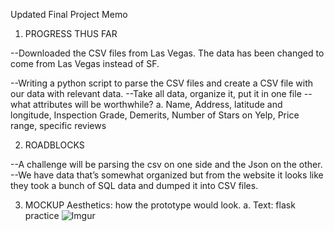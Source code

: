Updated Final Project Memo

1)	PROGRESS THUS FAR

--Downloaded the CSV files from Las Vegas. The data has been changed to come from Las Vegas instead of SF. 

--Writing a python script to parse the CSV files and create a CSV file with our data with relevant data. 
--Take all data, organize it, put it in one file
--what attributes will be worthwhile?
a.	Name, Address, latitude and longitude, Inspection Grade, Demerits, Number of Stars on Yelp, Price range, specific reviews

2) ROADBLOCKS 

--A challenge will be parsing the csv on one side and the Json on the other. 
--We have data that’s somewhat organized but from the website it looks like they took a bunch of SQL data and dumped it into CSV files. 


3)	MOCKUP 
Aesthetics: how the prototype would look. 
a.	Text: flask practice
![Imgur](http://i.imgur.com/7Xr4xHy.jpg)
